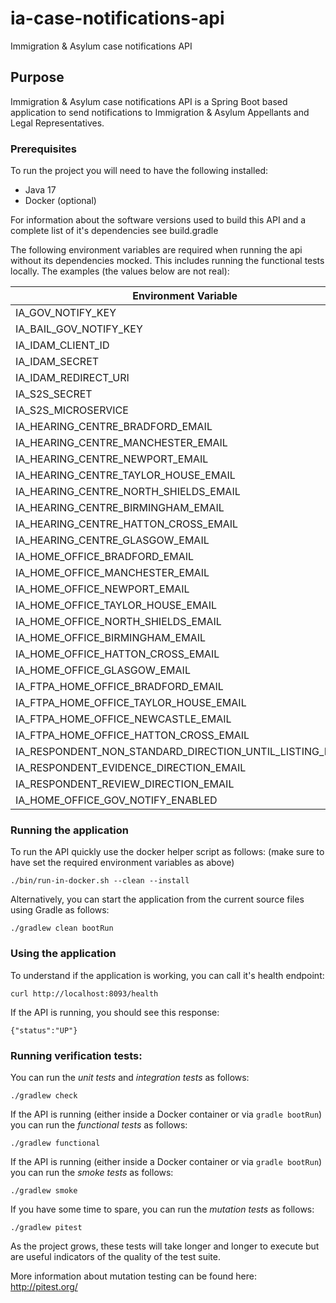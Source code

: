 # ia-case-notifications-api

Immigration &amp; Asylum case notifications API

## Purpose

Immigration &amp; Asylum case notifications API is a Spring Boot based application to send notifications to Immigration & Asylum Appellants and Legal Representatives.

### Prerequisites

To run the project you will need to have the following installed:

* Java 17
* Docker (optional)

For information about the software versions used to build this API and a complete list of it's dependencies see build.gradle

The following environment variables are required when running the api without its dependencies mocked. This includes running the functional tests locally. The examples (the values below are not real):

| Environment Variable | *Example values*  |
|----------------------|----------|
| IA_GOV_NOTIFY_KEY | some-gov-notify-key |
| IA_BAIL_GOV_NOTIFY_KEY | some-gov-notify-key |
| IA_IDAM_CLIENT_ID  |  some-idam-client-id |
| IA_IDAM_SECRET  |  some-idam-secret |
| IA_IDAM_REDIRECT_URI  |  http://localhost:3451/oauth2redirect |
| IA_S2S_SECRET  |  some-s2s-secret |
| IA_S2S_MICROSERVICE  |  some-s2s-gateway |
| IA_HEARING_CENTRE_BRADFORD_EMAIL |  some-email |
| IA_HEARING_CENTRE_MANCHESTER_EMAIL |  some-email |
| IA_HEARING_CENTRE_NEWPORT_EMAIL |  some-email |
| IA_HEARING_CENTRE_TAYLOR_HOUSE_EMAIL |  some-email |
| IA_HEARING_CENTRE_NORTH_SHIELDS_EMAIL |  some-email |
| IA_HEARING_CENTRE_BIRMINGHAM_EMAIL |  some-email |
| IA_HEARING_CENTRE_HATTON_CROSS_EMAIL |  some-email |
| IA_HEARING_CENTRE_GLASGOW_EMAIL |  some-email |
| IA_HOME_OFFICE_BRADFORD_EMAIL |  some-email |
| IA_HOME_OFFICE_MANCHESTER_EMAIL |  some-email |
| IA_HOME_OFFICE_NEWPORT_EMAIL |  some-email |
| IA_HOME_OFFICE_TAYLOR_HOUSE_EMAIL |  some-email |
| IA_HOME_OFFICE_NORTH_SHIELDS_EMAIL |  some-email |
| IA_HOME_OFFICE_BIRMINGHAM_EMAIL |  some-email |
| IA_HOME_OFFICE_HATTON_CROSS_EMAIL |  some-email |
| IA_HOME_OFFICE_GLASGOW_EMAIL |  some-email |
| IA_FTPA_HOME_OFFICE_BRADFORD_EMAIL |  some-email |
| IA_FTPA_HOME_OFFICE_TAYLOR_HOUSE_EMAIL |  some-email |
| IA_FTPA_HOME_OFFICE_NEWCASTLE_EMAIL |  some-email |
| IA_FTPA_HOME_OFFICE_HATTON_CROSS_EMAIL |  some-email |
| IA_RESPONDENT_NON_STANDARD_DIRECTION_UNTIL_LISTING_EMAIL |  some-email |
| IA_RESPONDENT_EVIDENCE_DIRECTION_EMAIL |  some-email |
| IA_RESPONDENT_REVIEW_DIRECTION_EMAIL |  some-email |
| IA_HOME_OFFICE_GOV_NOTIFY_ENABLED |  true/false |

### Running the application

To run the API quickly use the docker helper script as follows: (make sure to have set the required environment variables as above)

```
./bin/run-in-docker.sh --clean --install
```

Alternatively, you can start the application from the current source files using Gradle as follows:

```
./gradlew clean bootRun
```

### Using the application

To understand if the application is working, you can call it's health endpoint:

```
curl http://localhost:8093/health
```

If the API is running, you should see this response:

```
{"status":"UP"}
```

### Running verification tests:

You can run the *unit tests* and *integration tests* as follows:

```
./gradlew check
```

If the API is running (either inside a Docker container or via `gradle bootRun`) you can run the *functional tests* as follows:

```
./gradlew functional
```

If the API is running (either inside a Docker container or via `gradle bootRun`) you can run the *smoke tests* as follows:

```
./gradlew smoke
```

If you have some time to spare, you can run the *mutation tests* as follows:

```
./gradlew pitest
```

As the project grows, these tests will take longer and longer to execute but are useful indicators of the quality of the test suite.

More information about mutation testing can be found here:
http://pitest.org/ 


